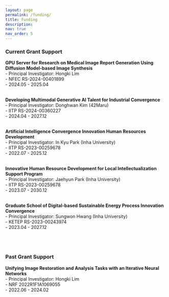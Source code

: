 ```yaml
---
layout: page
permalink: /funding/
title: Funding
description: 
nav: true
nav_order: 5
---
```


### Current Grant Support <br>

**GPU Server for Research on Medical Image Report Generation Using Diffusion Model-based Image Synthesis** <br>
    - Principal Investigator: Hongki Lim <br>
    - NFEC RS-2024-00401899<br>
    - 2024.05 - 2025.04 <br><br>
    
**Developing Multimodal Generative AI Talent for Industrial Convergence** <br>
    - Principal Investigator: Donghwan Kim (42Maru) <br>
    - IITP RS-2024-00360227<br>
    - 2024.04 - 2027.12 <br><br>
    
**Artificial Intelligence Convergence Innovation Human Resources Development** <br>
    - Principal Investigator: In Kyu Park (Inha University) <br>
    - IITP RS-2023-00259678  <br>
    - 2022.07 - 2025.12 <br><br>
    
      
**Innovative Human Resource Development for Local Intellectualization Support Program** <br>
    - Principal Investigator: Jaehyun Park (Inha University) <br>
    - IITP RS-2023-00259678 <br>
    - 2023.07 - 2030.12 <br><br>

      
**Graduate School of Digital-based Sustainable Energy Process Innovation Convergence** <br>
    - Principal Investigator: Sungwon Hwang (Inha University) <br>
    - KETEP RS-2023-00243974<br>
    - 2023.04 - 2027.12 <br><br><br><br>
    

### Past Grant Support <br>

**Unifying Image Restoration and Analysis Tasks with an Iterative Neural Networks** <br>
    - Principal Investigator: Hongki Lim <br>
    - NRF 2022R1F1A1069055 <br>
    - 2022.06 - 2024.02 <br><br>

  
